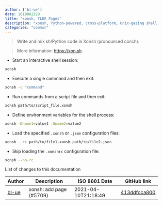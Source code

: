 ```yaml
---
author: ['bl-ue']
date: 1618082329
title: "xonsh, TLDR Pages"
description: "xonsh, Python-powered, cross-platform, Unix-gazing shell."
categories: "common"
---
```

> Write and mix sh/Python code in Xonsh (pronounced conch).

> More information: <https://xon.sh>.

- Start an interactive shell session:

```bash
xonsh
```

- Execute a single command and then exit:

```bash
xonsh -c "command"
```

- Run commands from a script file and then exit:

```bash
xonsh path/to/script_file.xonsh
```

- Define environment variables for the shell process:

```bash
xonsh -Dname1=value1 -Dname2=value2
```

- Load the specified `.xonsh` or `.json` configuration files:

```bash
xonsh --rc path/to/file1.xonsh path/to/file2.json
```

- Skip loading the `.xonshrc` configuration file:

```bash
xonsh --no-rc
```
List of changes to this documentation


Author | Description | ISO 8601 Date | GitHub link
------|-----|-----|-----
[bl-ue](mailto:54780737+bl-ue@users.noreply.github.com) | xonsh: add page (#5709) | 2021-04-10T21:18:49 | [413ddfcca800](https://github.com/tldr-pages/tldr/commit/413ddfcca80009d1b39bd8d9a504490a89cd194f)

